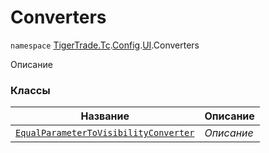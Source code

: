 
# Converters

`namespace` [TigerTrade.Tc](../../../TigerTrade.Tc.md).[Config](../../../TigerTrade.Tc/Config.md).[UI](../../../TigerTrade.Tc/Config/UI.md).Converters

Описание


### Классы
| Название | Описание |
| --- | --- |
| [`EqualParameterToVisibilityConverter`](./Converters/EqualParameterToVisibilityConverter.cs.md) | *Описание* |
